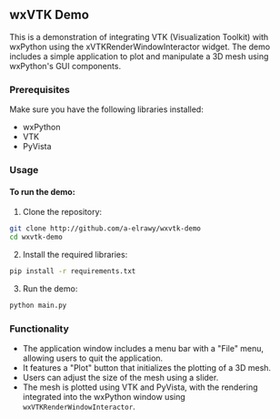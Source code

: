 ## wxVTK Demo

This is a demonstration of integrating VTK (Visualization Toolkit) with wxPython using the xVTKRenderWindowInteractor widget. The demo includes a simple application to plot and manipulate a 3D mesh using wxPython's GUI components.

### Prerequisites

Make sure you have the following libraries installed:

- wxPython
- VTK
- PyVista

### Usage

#### To run the demo:

1. Clone the repository:

```bash
git clone http://github.com/a-elrawy/wxvtk-demo
cd wxvtk-demo
```
2. Install the required libraries:

```bash
pip install -r requirements.txt
```

3. Run the demo:

```bash
python main.py
```


### Functionality

- The application window includes a menu bar with a "File" menu, allowing users to quit the application.
- It features a "Plot" button that initializes the plotting of a 3D mesh.
- Users can adjust the size of the mesh using a slider.
- The mesh is plotted using VTK and PyVista, with the rendering integrated into the wxPython window using `wxVTKRenderWindowInteractor`.
